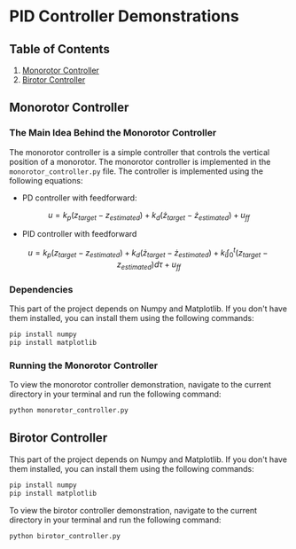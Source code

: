 # PID Controller Demonstrations

## Table of Contents
1. [Monorotor Controller](#monorotor_controller)
2. [Birotor Controller](#birotor_controller)


## Monorotor Controller <a class="anchor" id="monorotor_controller"></a>

### The Main Idea Behind the Monorotor Controller
The monorotor controller is a simple controller that controls the vertical
position of a monorotor. The monorotor controller is implemented in the
`monorotor_controller.py` file. The controller is implemented using the
following equations:

- PD controller with feedforward:

$$
u = k_p(z_{target} - z_{estimated})+k_d(\dot{z}_{target} - \dot{z}_{estimated}) + u_{ff}
$$

- PID controller with feedforward

$$
u = k_p(z_{target} - z_{estimated})+k_d(\dot{z}_{target} - \dot{z}_{estimated}) + k_i \int_0^{t}(z_{target} - z_{estimated})d\tau + u_{ff}
$$




### Dependencies
This part of the project depends on Numpy and Matplotlib. If you don't have them
installed, you can install them using the following commands:

```bash
pip install numpy
pip install matplotlib
```

### Running the Monorotor Controller
To view the monorotor controller demonstration, navigate to the current
directory in your terminal and run the following command:

```bash
python monorotor_controller.py
```


## Birotor Controller <a class="anchor" id="birotor_controller"></a>

This part of the project depends on Numpy and Matplotlib. If you don't have them
installed, you can install them using the following commands:

```bash
pip install numpy
pip install matplotlib
```

To view the birotor controller demonstration, navigate to the current
directory in your terminal and run the following command:

```bash
python birotor_controller.py
```